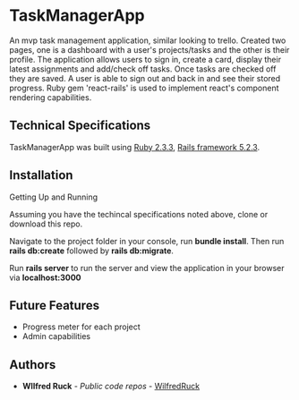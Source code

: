 # TaskManagerApp

An mvp task management application, similar looking to trello. Created two pages, one is a dashboard with a user's projects/tasks and the other is their profile. The application allows users to sign in, create a card, display their latest assignments and add/check off tasks. Once tasks are checked off they are saved. A user is able to sign out and back in and see their stored progress. Ruby gem 'react-rails' is used to implement react's component rendering capabilities.

## Technical Specifications

TaskManagerApp was built using <a href="https://www.ruby-lang.org/en/downloads/">Ruby 2.3.3</a>, <a href="https://rubyonrails.org/">Rails framework 5.2.3</a>.

## Installation

Getting Up and Running

Assuming you have the techincal specifications noted above, clone or download this repo.

Navigate to the project folder in your console, run  <b>bundle install</b>. Then run <b>rails db:create</b> followed by <b>rails db:migrate</b>.

Run <b>rails server</b> to run the server and view the application in your browser via <b>localhost:3000</b>

## Future Features

<ul>
  <li>Progress meter for each project</li>
  <li>Admin capabilities</li>
</ul>

## Authors

* **WIlfred Ruck** - *Public code repos* - [WilfredRuck](https://github.com/WilfredRuck)
